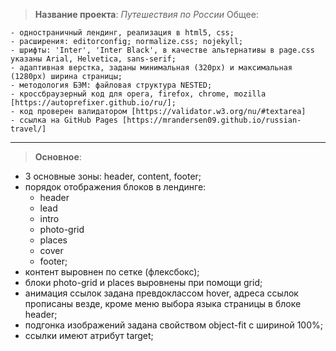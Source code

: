 > **Название проекта**: _Путешествия по России_
> Общее:

    - одностраничный лендинг, реализация в html5, css;
    - расширения: editorconfig; normalize.css; nojekyll;
    - шрифты: 'Inter', 'Inter Black', в качестве альтернативы в page.css указаны Arial, Helvetica, sans-serif;
    - адаптивная верстка, заданы минимальная (320px) и максимальная (1280px) ширина страницы;
    - методология БЭМ: файловая структура NESTED;
    - кроссбраузерный код для opera, firefox, chrome, mozilla [https://autoprefixer.github.io/ru/];
    - код проверен валидатором [https://validator.w3.org/nu/#textarea]
    - ссылка на GitHub Pages [https://mrandersen09.github.io/russian-travel/]

---

> **Основное**:

- 3 основные зоны: header, content, footer;
- порядок отображения блоков в лендинге:
  - header
  - lead
  - intro
  - photo-grid
  - places
  - cover
  - footer;
- контент выровнен по сетке (флексбокс);
- блоки photo-grid и places выровнены при помощи grid;
- анимация ссылок задана превдоклассом hover,
  адреса ссылок прописаны везде, кроме меню выбора языка страницы в блоке header;
- подгонка изображений задана свойством object-fit c шириной 100%;
- ссылки имеют атрибут target;
